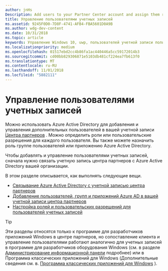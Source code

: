 ```yaml
---
author: jnHs
Description: Add users to your Partner Center account and assign them roles with specific permissions.
title: Управление пользователями учетных записей
ms.assetid: 9245F0D0-7D8F-4741-AFB4-FBA5601D0A9B
ms.author: wdg-dev-content
ms.date: 10/31/2018
ms.topic: article
keywords: Управление Windows 10, uwp, пользователей учетной записи пользователей, azure ad, нескольких пользователей, несколько пользователей
ms.localizationpriority: medium
ms.openlocfilehash: 01517ebd2cc4b86fa1ac440446a5cc59172014b3
ms.sourcegitcommit: cd00bb829306871e5103db481cf224ea7fb613f0
ms.translationtype: MT
ms.contentlocale: ru-RU
ms.lasthandoff: 11/01/2018
ms.locfileid: "5882111"
---
```

# <a name="manage-account-users"></a>Управление пользователями учетных записей

Можно использовать Azure Active Directory для добавления и управления дополнительных пользователей в вашей учетной записи [Центра партнеров](https://partner.microsoft.com/dashboard) . Можно определить роли или пользовательские разрешения для каждого пользователя. Вы также можете назначить роль группе пользователей или приложению Azure Active Directory.

Чтобы добавлять и управление пользователями учетных записей, сначала нужно связать учетную запись центра партнеров с Azure Active Directory вашей организации. 

В этом разделе описывается, как выполнять следующие вещи.

-   [Связывание Azure Active Directory с учетной записью центра партнеров](associate-azure-ad-with-dev-center.md)
-   [Добавление пользователей, групп и приложений Azure AD в вашей учетной записи центра партнеров](add-users-groups-and-azure-ad-applications.md)
-   [Настройка ролей и пользовательских разрешений для пользователей учетных записей](set-custom-permissions-for-account-users.md)

> [!TIP]
> Эти разделы относятся только к программе для разработчиков приложений Windows в центре партнеров, но сопоставление клиента и управление пользователями работают аналогично для учетных записей в программе для разработчиков оборудования Windows (см. в разделе [Администрирование информационной панели](https://docs.microsoft.com/windows-hardware/drivers/dashboard/dashboard-administration) подробнее) или в Программа классических приложений для Windows (Дополнительные сведения см. в. [Программа классических приложений для Windows](https://docs.microsoft.com/windows/desktop/appxpkg/windows-desktop-application-program#add-and-manage-account-users) ).

